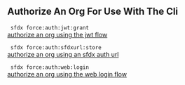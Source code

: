 ## Authorize An Org For Use With The Cli



``` sfdx force:auth:jwt:grant```   
 [authorize an org using the jwt flow](/authorizeanorgforusewiththecli)

``` sfdx force:auth:sfdxurl:store```   
 [authorize an org using an sfdx auth url](/authorizeanorgforusewiththecli)

``` sfdx force:auth:web:login```   
 [authorize an org using the web login flow](/authorizeanorgforusewiththecli)

